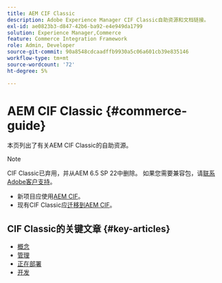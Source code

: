 ```yaml
---
title: AEM CIF Classic
description: Adobe Experience Manager CIF Classic自助资源和文档链接。
exl-id: ae0823b3-d847-42b6-ba92-e4e949da1799
solution: Experience Manager,Commerce
feature: Commerce Integration Framework
role: Admin, Developer
source-git-commit: 90a8548cdcaadffb9930a5c06a601cb39e835146
workflow-type: tm+mt
source-wordcount: '72'
ht-degree: 5%

---
```



# AEM CIF Classic {#commerce-guide}

本页列出了有关AEM CIF Classic的自助资源。

>[!NOTE]
>
>CIF Classic已弃用，并从AEM 6.5 SP 22中删除。  如果您需要兼容包，请[联系Adobe客户支持](https://experienceleague.adobe.com/?support-solution=General#support)。
>
>* 新项目应使用[AEM CIF](/help/commerce/cif/introduction.md)。
>* 现有CIF Classic应[迁移到AEM CIF](/help/commerce/cif/migration.md)。

## CIF Classic的关键文章 {#key-articles}

* [概念](administering/concepts.md)
* [管理](administering/generic.md)
* [正在部署](deploying/ecommerce.md)
* [开发](developing/ecommerce.md)

